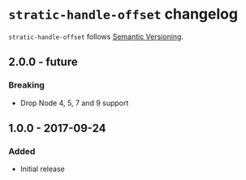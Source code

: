 # `stratic-handle-offset` changelog

`stratic-handle-offset` follows [Semantic Versioning][1].

## 2.0.0 - future

### Breaking

* Drop Node 4, 5, 7 and 9 support

## 1.0.0 - 2017-09-24

### Added

* Initial release

 [1]: http://semver.org/
